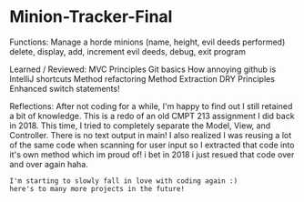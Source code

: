 # Minion-Tracker-Final
Functions: 
    Manage a horde minions (name, height, evil deeds performed)
    delete, display, add, increment evil deeds, debug, exit program

Learned / Reviewed: 
    MVC Principles 
    Git basics 
    How annoying github is 
    IntelliJ shortcuts
    Method refactoring
    Method Extraction
    DRY Principles
    Enhanced switch statements!
    
Reflections: 
    After not coding for a while, I'm happy to find out I still retained a bit of knowledge.
    This is a redo of an old CMPT 213 assignment I did back in 2018. This time, I tried to 
    completely separate the Model, View, and Controller. There is no text output in main! 
    I also realized I was reusing a lot of the same code when scanning for user input so I
    extracted that code into it's own method which im proud of! i bet in 2018 i just resued 
    that code over and over again haha. 
    
    I'm starting to slowly fall in love with coding again :) 
    here's to many more projects in the future!
